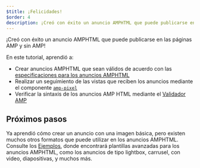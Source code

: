 ```yaml
---
$title: ¡Felicidades!
$order: 4
description: ¡Creó con éxito un anuncio AMPHTML que puede publicarse en las páginas AMP y sin AMP! En este tutorial, aprendió a: Crear un anuncio AMPHTML que sea válido de acuerdo con ...
---
```


¡Creó con éxito un anuncio AMPHTML que puede publicarse en las páginas AMP y sin AMP!

En este tutorial, aprendió a:

- Crear anuncios AMPHTML que sean válidos de acuerdo con las [especificaciones para los anuncios AMPHTML](../../../../documentation/guides-and-tutorials/learn/a4a_spec.md)
- Realizar un seguimiento de las vistas que reciben los anuncios mediante el componente [`amp-pixel`](../../../../documentation/components/reference/amp-pixel.md)
- Verificar la sintaxis de los anuncios AMP HTML mediante el [Validador AMP](https://validator.ampproject.org/#htmlFormat=AMP4ADS)

## Próximos pasos

Ya aprendió cómo crear un anuncio con una imagen básica, pero existen muchos otros formatos que puede utilizar en los anuncios AMPHTML. Consulte los [Ejemplos](../../../../documentation/examples/index.html), donde encontrará plantillas avanzadas para los anuncios AMPHTML, como los anuncios de tipo lightbox, carrusel, con video, diapositivas, y muchos más.
